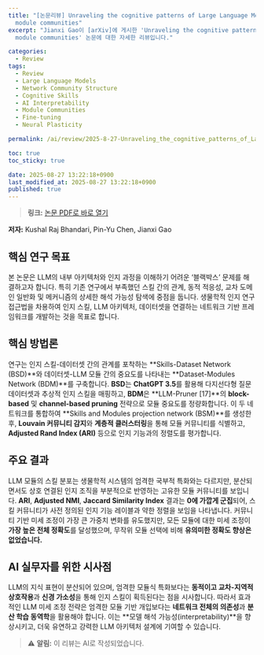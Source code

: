 ```yaml
---
title: "[논문리뷰] Unraveling the cognitive patterns of Large Language Models through
  module communities"
excerpt: "Jianxi Gao이 [arXiv]에 게시한 'Unraveling the cognitive patterns of Large Language Models through
  module communities' 논문에 대한 자세한 리뷰입니다."

categories:
  - Review
tags:
  - Review
  - Large Language Models
  - Network Community Structure
  - Cognitive Skills
  - AI Interpretability
  - Module Communities
  - Fine-tuning
  - Neural Plasticity

permalink: /ai/review/2025-8-27-Unraveling_the_cognitive_patterns_of_Large_Language_Models_through_module_communities/

toc: true
toc_sticky: true

date: 2025-08-27 13:22:18+0900
last_modified_at: 2025-08-27 13:22:18+0900
published: true
---
```

> **링크:** [논문 PDF로 바로 열기](https://arxiv.org/abs/2508.18192)

**저자:** Kushal Raj Bhandari, Pin-Yu Chen, Jianxi Gao



## 핵심 연구 목표
본 논문은 LLM의 내부 아키텍처와 인지 과정을 이해하기 어려운 ‘블랙박스’ 문제를 해결하고자 합니다. 특히 기존 연구에서 부족했던 스킬 간의 관계, 동적 적응성, 교차 도메인 일반화 및 메커니즘의 상세한 해석 가능성 탐색에 중점을 둡니다. 생물학적 인지 연구 접근법을 차용하여 인지 스킬, LLM 아키텍처, 데이터셋을 연결하는 네트워크 기반 프레임워크를 개발하는 것을 목표로 합니다.

## 핵심 방법론
연구는 인지 스킬-데이터셋 간의 관계를 포착하는 **Skills-Dataset Network (BSD)**와 데이터셋-LLM 모듈 간의 중요도를 나타내는 **Dataset-Modules Network (BDM)**를 구축합니다. **BSD**는 **ChatGPT 3.5**를 활용해 다지선다형 질문 데이터셋과 추상적 인지 스킬을 매핑하고, **BDM**은 **LLM-Pruner [17]**의 **block-based** 및 **channel-based pruning** 전략으로 모듈 중요도를 정량화합니다. 이 두 네트워크를 통합하여 **Skills and Modules projection network (BSM)**를 생성한 후, **Louvain 커뮤니티 감지**와 **계층적 클러스터링**을 통해 모듈 커뮤니티를 식별하고, **Adjusted Rand Index (ARI)** 등으로 인지 기능과의 정렬도를 평가합니다.

## 주요 결과
LLM 모듈의 스킬 분포는 생물학적 시스템의 엄격한 국부적 특화와는 다르지만, 분산되면서도 상호 연결된 인지 조직을 부분적으로 반영하는 고유한 모듈 커뮤니티를 보입니다. **ARI**, **Adjusted NMI**, **Jaccard Similarity Index** 결과는 **0에 가깝게 군집**되어, 스킬 커뮤니티가 사전 정의된 인지 기능 레이블과 약한 정렬을 보임을 나타냅니다. 커뮤니티 기반 미세 조정이 가장 큰 가중치 변화를 유도했지만, 모든 모듈에 대한 미세 조정이 **가장 높은 전체 정확도**를 달성했으며, 무작위 모듈 선택에 비해 **유의미한 정확도 향상은 없었습니다.**

## AI 실무자를 위한 시사점
LLM의 지식 표현이 분산되어 있으며, 엄격한 모듈식 특화보다는 **동적이고 교차-지역적 상호작용**과 **신경 가소성**을 통해 인지 스킬이 획득된다는 점을 시사합니다. 따라서 효과적인 LLM 미세 조정 전략은 엄격한 모듈 기반 개입보다는 **네트워크 전체의 의존성**과 **분산 학습 동역학**을 활용해야 합니다. 이는 **모델 해석 가능성(interpretability)**을 향상시키고, 더욱 유연하고 강력한 LLM 아키텍처 설계에 기여할 수 있습니다.

> ⚠️ **알림:** 이 리뷰는 AI로 작성되었습니다.